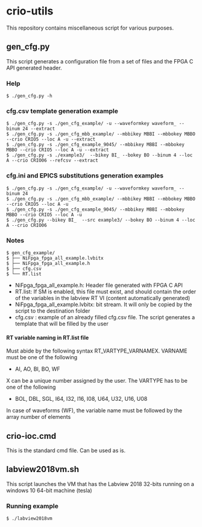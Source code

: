 # crio-utils

This repository contains miscellaneous script for various purposes.

## gen_cfg.py

This script generates a configuration file from a set of files and the 
FPGA C API generated header.

### Help
    $ ./gen_cfg.py -h
 
    
### cfg.csv template generation example
    
    $ ./gen_cfg.py -s ./gen_cfg_example/ -u --waveformkey waveform_ --binum 24 --extract
    $ ./gen_cfg.py -s ./gen_cfg_mbb_example/ --mbbikey MBBI --mbbokey MBBO --crio CRIO5 --loc A -u --extract
    $ ./gen_cfg.py -s ./gen_cfg_example_9045/ --mbbikey MBBI --mbbokey MBBO --crio CRIO5 --loc A -u --extract
    $ ./gen_cfg.py -s ./example3/  --bikey BI_ --bokey BO --binum 4 --loc A --crio CRIO06 --refcsv --extract
    
### cfg.ini and EPICS substitutions generation examples

    $ ./gen_cfg.py -s ./gen_cfg_example/ -u --waveformkey waveform_ --binum 24
    $ ./gen_cfg.py -s ./gen_cfg_mbb_example/ --mbbikey MBBI --mbbokey MBBO --crio CRIO5 --loc A -u
    $ ./gen_cfg.py -s ./gen_cfg_example_9045/ --mbbikey MBBI --mbbokey MBBO --crio CRIO5 --loc A -u
    $ ./gen_cfg.py --bikey BI_  --src example3/ --bokey BO --binum 4 --loc A --crio CRIO06


### Notes
    $ gen_cfg_example/
    $ ├── NiFpga_fpga_all_example.lvbitx
    $ ├── NiFpga_fpga_all_example.h
    $ ├── cfg.csv
    $ └── RT.list
 
 * NiFpga_fpga_all_example.h: Header file generated with FPGA C API
 * RT.list: If SM is enabled, this file must exist, and should contain the order of the variables in the labview RT VI (content automatically generated)
 * NiFpga_fpga_all_example.lvbitx: bit stream. It will only be copied by the script to the destination folder
 * cfg.csv : example of an already filled cfg.csv file. The script generates a template that will be filled by the user

#### RT variable naming in RT.list file
Must abide by the following syntax RT_VARTYPE_VARNAMEX. VARNAME must be one of the following
 * AI, AO, BI, BO, WF

X can be a unique number assigned by the user. The VARTYPE has to be one of the following
 * BOL, DBL, SGL, I64, I32, I16, I08, U64, U32, U16, U08

In case of waveforms (WF), the variable name must be followed by the array number of elements

## crio-ioc.cmd

This is the standard cmd file. Can be used as is.

## labview2018vm.sh

This script launches the VM that has the Labview 2018 32-bits running on a windows 10 64-bit machine (tesla)

### Running example
    $ ./labview2018vm
